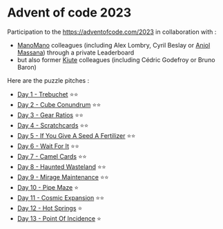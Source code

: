 # Advent of code 2023
Participation to the https://adventofcode.com/2023 in collaboration with :
* [ManoMano](https://github.com/ManoManoTech) colleagues (including Alex Lombry, Cyril Beslay or [Aniol Massana](https://github.com/amassana/advent_of_code_2023)) through a private Leaderboard
* but also former [Kiute](https://github.com/kiute-tech) colleagues (including Cédric Godefroy or Bruno Baron)

Here are the puzzle pitches :
- [Day 1 - Trebuchet](./docs/day01.md) ⭐⭐ 
- [Day 2 - Cube Conundrum](./docs/day02.md) ⭐⭐
- [Day 3 - Gear Ratios](./docs/day03.md) ⭐⭐
- [Day 4 - Scratchcards](./docs/day04.md) ⭐⭐
- [Day 5 - If You Give A Seed A Fertilizer](./docs/day05.md) ⭐⭐ 
- [Day 6 - Wait For It](./docs/day06.md) ⭐⭐
- [Day 7 - Camel Cards](./docs/day07.md) ⭐⭐
- [Day 8 - Haunted Wasteland](./docs/day08.md) ⭐⭐
- [Day 9 - Mirage Maintenance](./docs/day09.md) ⭐⭐
- [Day 10 - Pipe Maze](./docs/day10.md) ⭐
- [Day 11 - Cosmic Expansion](./docs/day11.md) ⭐⭐
- [Day 12 - Hot Springs](./docs/day12.md) ⭐
- [Day 13 - Point Of Incidence](./docs/day13.md) ⭐ 
